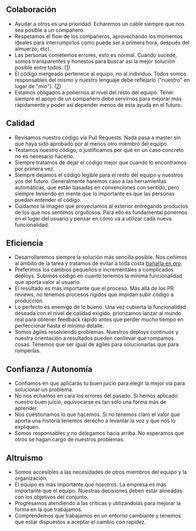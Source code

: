 ## Colaboración

* Ayudar a otros es una prioridad. Echaremos un cable siempre que nos sea posible a un compañero.
* Respetamos el flow de los compañeros, aprovechando los momentos ideales para interrumpirlos como puede ser a primera hora, después del almuerzo, etc).
* Las personas cometemos errores, esto es normal. Cuando sucede, somos transparentes y honestos para buscar así la mejor solución posible entre todos. ([1](https://twitter.com/QualityFrog/status/862414290866782208))
* El código mergeado pertenece al equipo, no al individuo. Todos somos responsables del mismo y nuestro lenguaje debe reflejarlo ("nuestro" en lugar de "mío"). ([2](https://dev.to/ben/merged-code-belongs-to-the-team-not-the-individual-our-language-should-reflect-that))
* Estamos obligados a ponernos al nivel del resto del equipo. Tener siempre el apoyo de un compañero debe servirnos para mejorar más rápidamente y poder así depender menos de esta ayuda en el futuro.

## Calidad

* Revisamos nuestro código vía Pull Requests. Nada pasa a master sin que haya sido aprobado por al menos otro miembro del equipo.
* Testamos nuestro código, o justificamos por qué en un caso concreto no es necesario hacerlo.
* Siempre tratamos de dejar el código mejor que cuando lo encontramos por primera vez.
* Siempre dejamos el código legible para el resto del equipo y nuestros yos del futuro. Generalmente haremos caso a las herramientas automáticas, que están basadas en convenciones con sentido, pero siempre teniendo en mente que lo importante es que las personas puedan entender el código.
* Cuidamos la imagen que proyectamos al exterior entregando productos de los que nos sentimos orgullosos. Para ello es fundamental ponernos en el lugar del usuario y pensar en cómo va a utilizar cada nueva funcionalidad.

## Eficiencia

* Desarrollaremos siempre la solución más sencilla posible. Nos ceñimos al ámbito de la tarea y tratamos de evitar a toda costa [bañarla en oro](https://en.wikipedia.org/wiki/Gold_plating_(software_engineering)).
* Preferimos los cambios pequeños e incrementales a complicados deploys. Subimos código en cuanto tenemos la mínima funcionalidad que aporta valor al usuario.
* El resultado es más importante que el proceso. Más allá de los PR reviews, no tenemos procesos rígidos que impidan subir código a producción.
* Lo perfecto es enemigo de lo bueno. Una vez cubierta la funcionalidad deseada con el nivel de calidad exigido, priorizamos lanzar al mundo real para obtener feedback rápido antes que perder mucho tiempo en perfeccionar hasta el mínimo detalle.
* Somos ágiles resolviendo problemas. Nuestros deploys continuos y nuestra orientación a resultados pueden conllevar que rompamos cosas. Tenemos que ser igual de ágiles para solucionarlas que para romperlas.

## Confianza / Autonomía

* Confiamos en que aplicarás tu buen juicio para elegir la mejor vía para solucionar un problema.
* No nos echamos en cara los errores del pasado. Si hemos aplicado nuestro buen juicio, equivocarse es tan sólo una forma más de aprender.
* Nos cuestionamos lo que hacemos. Si no tenemos claro el valor que aporta una historia tenemos derecho a levantar la voz y que nos lo expliquen.
* Somos responsables y no delegamos hacia arriba. No esperamos que otros se hagan cargo de nuestros problemas.

## Altruismo

* Somos accesibles a las necesidades de otros miembros del equipo y la organización.
* El equipo es más importante que nosotros. La empresa es más importante que el equipo. Nuestras decisiones deben estar alineadas con los objetivos del conjunto.
* Progresamos atendiendo a las críticas y utilizándolas para mejorar la forma en la que trabajamos.
* Comprendemos que trabajamos en un entorno cambiante y tenemos que estar dispuestos a aceptar el cambio con rapidez.
